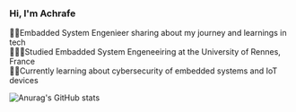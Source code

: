 
### Hi, I'm Achrafe 

👨‍💻Embadded System Engenieer sharing about my journey and learnings in tech<br/>
👨🏻‍🎓Studied Embadded System Engeneeiring at the University of Rennes, France<br/>
🏴‍☠️Currently learning about cybersecurity of embedded systems and IoT devices<br/>

![Anurag's GitHub stats](https://github-readme-stats.vercel.app/api?username=meskaneachrafe&show_icons=true&bg_color=00000000)
